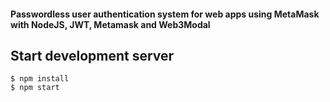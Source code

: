 #### Passwordless user authentication system for web apps using MetaMask with NodeJS, JWT, Metamask and Web3Modal

## Start development server
```shell
$ npm install
$ npm start
```
